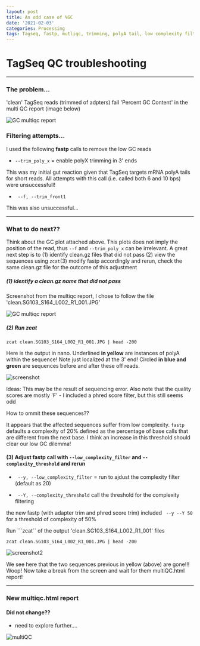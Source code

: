 ```yaml
---
layout: post
title: An odd case of %GC
date: '2021-02-03'
categories: Processing
tags: Tagseq, fastp, mutliqc, trimming, polyA tail, low complexity filtering
---
```


# TagSeq QC troubleshooting

--------------------------------------------
### The problem...

'clean' TagSeq reads (trimmed of adpters) fail 'Percent GC Content' in the multi QC report (image below)

![GC multiqc report](https://samgurr.github.io/SamJGurr_Lab_Notebook/images/20210203_BEFORE.LowComplexTrim.JPG "failed report")

### Filtering attempts...

I used the following **fastp** calls to remove the low GC reads
- ``` --trim_poly_x ``` = enable polyX trimming in 3' ends

This was my initial gut reaction given that TagSeq targets mRNA polyA tails for short reads. All attempts with this call (i.e. called both 6 and 10 bps) were unsuccessfull!

- ``` --f, --trim_front1```

This was also unsuccessful...

--------------------------------
### What to do next??

Think about the GC plot attached above. This plots does not imply the position of the read, thus ```--f``` and ```--trim_poly_x``` can be irrelevant. A great next step is to (1) identify clean.gz files that did not pass (2) view the sequences using ```zcat```(3) modify fastp accordingly and rerun, check the same clean.gz file for the outcome of this adjustment

##### (1) identify a clean.gz name that did not pass

Screenshot from the multiqc report,
I chose to follow the file 'clean.SG103_S164_L002_R1_001.JPG'

![GC multiqc report](https://samgurr.github.io/SamJGurr_Lab_Notebook/images/20210203_lowGC_files.JPG "failed report")

 ##### (2) Run zcat

```
zcat clean.SG103_S164_L002_R1_001.JPG | head -200
```

Here is the output in nano.
Underlined **in yellow** are instances of polyA within the sequence! Note just localized at the 3' end! Circled **in blue and green** are sequences before and after these off reads.

![screenshot](https://samgurr.github.io/SamJGurr_Lab_Notebook/images/Inked20210203_zcat_clean.SG103_S164_L002_R1_001.jpg "screenshot")

Ideas: This may be the result of sequencing error. Also note that the quality scores are mostly 'F' - I included a phred score filter, but this still seems odd

How to ommit these sequences??

It appears that the affected sequences suffer from low complexity. ```fastp``` defaults a complexity of 20% defined as the percentage of base calls that are different from the next base. I think an increase in this threshold should clear our low GC dilemma!

#### (3) Adjust fastp call with ```--low_complexity_filter``` and ```--complexity_threshold``` and rerun

- ``` --y, --low_complexity_filter``` = run to ajdust the complexity filter (default as 20)

- ``` --Y, --complexity_threshold``` call the threshold for the complexity filtering

the new fastp (with adapter trim and phred score trim) included ``` --y --Y 50```
for a threshold of complexity of 50%

Run ```zcat`` of the output 'clean.SG103_S164_L002_R1_001' files

```
zcat clean.SG103_S164_L002_R1_001.JPG | head -200
```


![screenshot2](https://samgurr.github.io/SamJGurr_Lab_Notebook/images/Inked20210203_zcat_clean.SG103_S164_L002_R1_001_FILTER.LOW.COMPLEX.50percent.jpg "screenshot2")

We see here that the two sequences previous in yellow (above) are gone!!! Woop! Now take a break from the screen and wait for them multiQC.html report!

--------------------------------
### New multiqc.html report

#### Did not change??

- need to explore further....

![multiQC](https://samgurr.github.io/SamJGurr_Lab_Notebook/images/20210203_AFTER_lowcomplextrim.JPG "screenshot2")
